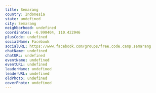 ```yaml
---
title: Semarang
country: Indonesia
state: undefined
city: Semarang
neighborhood: undefined
coordinates: -6.990404, 110.422946
plusCode: undefined
socialName: Facebook
socialURL: https://www.facebook.com/groups/free.code.camp.semarang
chatName: undefined
chatURL: undefined
eventName: undefined
eventURL: undefined
leaderName: undefined
leaderURL: undefined
oldPhoto: undefined
coverPhoto: undefined
---
```


